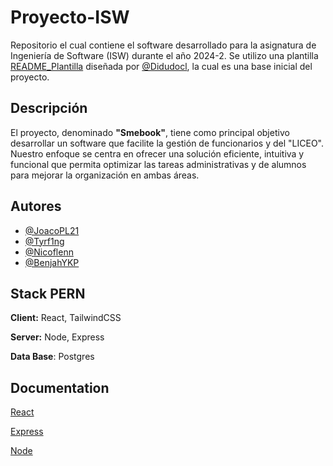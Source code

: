 # Proyecto-ISW
Repositorio el cual contiene el software desarrollado para la asignatura de Ingeniería de Software (ISW) durante el año 2024-2. Se utilizo una plantilla [README_Plantilla](https://github.com/ubiobio/Plantilla-ISW-Proyecto-2024) diseñada por [@Didudocl](https://github.com/Didudocl), la cual es una base inicial del proyecto.

## Descripción

El proyecto, denominado **"Smebook"**, tiene como principal objetivo desarrollar un software que facilite la gestión de funcionarios y del "LICEO". Nuestro enfoque se centra en ofrecer una solución eficiente, intuitiva y funcional que permita optimizar las tareas administrativas y de alumnos para mejorar la organización en ambas áreas.



## Autores

- [@JoacoPL21](https://github.com/JoacoPL21)
- [@Tyrf1ng](https://github.com/Tyrf1ng)
- [@Nicoflenn](https://github.com/Nicoflenn)
- [@BenjahYKP](https://github.com/BenjahYKP)


## Stack PERN

**Client:** React, TailwindCSS

**Server:** Node, Express

 **Data Base**: Postgres

## Documentation

[React](https://es.react.dev/reference/react)

[Express](https://expressjs.com/en/5x/api.html)

[Node](https://nodejs.org/docs/latest/api/)

